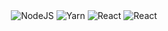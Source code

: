 <div align="center">


<img alt="NodeJS" src ="https://img.shields.io/badge/Node.js-v23.0.0-5FA04E?style=for-the-badge&logo=nodedotjs&logoColor=white"/>

<img alt="Yarn" src="https://img.shields.io/badge/Yarn-v1.22.22-2C8EBB?style=for-the-badge&logo=Yarn&logoColor=white"/>

<img alt="React" src="https://img.shields.io/badge/React-v19.0.0-61DAFB?style=for-the-badge&logo=react&logoColor=white"/>

<img alt="React" src="https://img.shields.io/badge/Typescript-v~5.7.2-3178C6?style=for-the-badge&logo=Typescript&logoColor=white"/>

</div>
